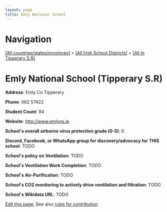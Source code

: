 ```yaml
---
layout: page
title: Emly National School
---
```

# Navigation

[[All countries/states/provinces]](../../..) > [[All Irish School Districts]](../..) > [[All In Tipperary S.R]](..)

# Emly National School (Tipperary S.R)

**Address**: Emly Co Tipperary

**Phone**: 062 57422

**Student Count**: 94

**Website**: <http://www.emlyns.ie>

**School's overall airborne virus protection grade (0-5)**: 0

**Discord, Facebook, or WhatsApp group for discovery/advocacy for THIS school**: TODO

**School's policy on Ventilation**: TODO

**School's Ventilation Work Completion**: TODO

**School's Air-Purification**: TODO

**School's CO2 monitoring to actively drive ventilation and filtration**: TODO

**School's Wikidata URL**: TODO


[Edit this page](https://github.com/ventilate-schools/Ireland/edit/main/./Tipperary_S.R/Emly_National_School.md). See also [rules for contribution](../../../contribution-rules/)